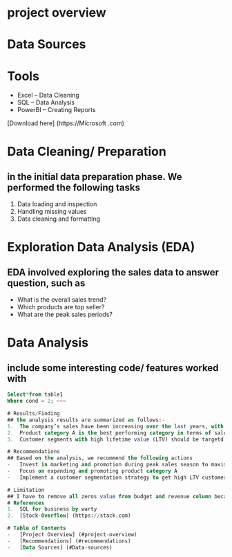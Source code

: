 # project overview 
# Data Sources 
# Tools
- Excel – Data Cleaning 
- SQL – Data Analysis 
- PowerBI – Creating Reports

[Download here] (https://Microsoft .com)
# Data Cleaning/ Preparation 
## in the initial data preparation phase. We performed the following tasks
1.	Data loading and inspection 
2.	Handling missing values
3.	Data cleaning and formatting 
# Exploration Data Analysis (EDA)
## EDA involved exploring the sales data to answer question, such as 
-	What is the overall sales trend?
-	Which products are top seller?
-	What are the peak sales periods?
# Data Analysis 
## include some interesting code/ features worked with

~~~ SQL
Select*from table1
Where cond = 2; ~~~

# Results/Finding 
## the analysis results are summarized as follows:-
1.	The company’s sales have been increasing over the last years, with a noticeable peak during the holiday season 
2.	Product category A is the best performing category in terms of sales and revenue 
3.	Customer segments with high lifetime value (LTV) should be targetd for marketing efforts.

# Recommendations 
## Based on the analysis, we recommend the following actions 
-	Invest in marketing and promotion during peak sales season to maximize revenue 
-	Focus on expanding and promoting product category A
-	Implement a customer segmentation strategy to get high LTV customers effectively 

# Limitation 
## I have to remove all zeros value from budget and revenue column because they would have affected the accuracy of my conclusions from the analysis. There are still a few outlines even after commissions but even then we can still see that there is a positive correlation between both budget and number of votes with revenue.
# References
1.	SQL for business by warty
2.	[Stock-Overflow] (https://stack.com)

# Table of Contents 
-	[Project Overview] (#project-overview)
-	[Recommendations] (#recommendations) 
-	[Data Sources] (#Data-sources)

